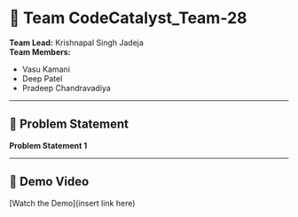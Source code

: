 # 🚀 Team CodeCatalyst_Team-28

**Team Lead:** Krishnapal Singh Jadeja  
**Team Members:**  
- Vasu Kamani  
- Deep Patel  
- Pradeep Chandravadiya  

---

## 📄 Problem Statement
**Problem Statement 1**

---

## 🎥 Demo Video
[Watch the Demo](insert link here)
